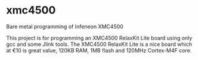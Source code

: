 # xmc4500
Bare metal programming of Infeneon XMC4500

This project is for programming an XMC4500 RelaxKit Lite board
using only gcc and some Jlink tools. The XMC4500 RelaxKit Lite
is a nice board which at €10 is great value, 120KB RAM, 1MB flash 
and 120MHz Cortex-M4F core.

